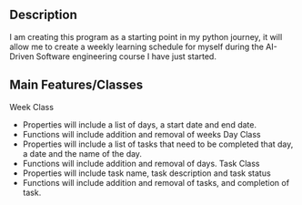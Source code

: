 Description
-----------
I am creating this program as a starting point in my python journey, it will allow me to create a weekly learning schedule for myself during the AI-Driven Software engineering course I have just started.

Main Features/Classes
---------------------
Week Class 
- Properties will include a list of days, a start date and end date.
- Functions will include addition and removal of weeks
Day Class 
- Properties will include a list of tasks that need to be completed that day, a date and the name of the day.
- Functions will include addition and removal of days.
Task Class 
- Properties will include task name, task description and task status
- Functions will include addition and removal of tasks, and completion of task.